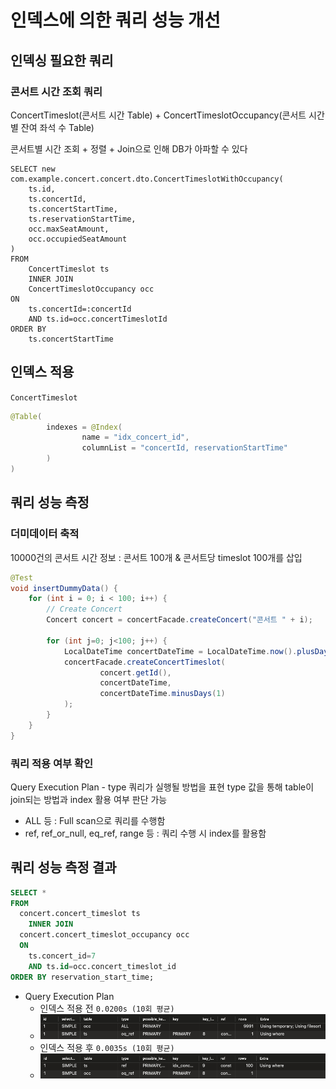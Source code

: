 # 인덱스에 의한 쿼리 성능 개선
## 인덱싱 필요한 쿼리
### 콘서트 시간 조회 쿼리
ConcertTimeslot(콘서트 시간 Table) + ConcertTimeslotOccupancy(콘서트 시간별 잔여 좌석 수 Table)

콘서트별 시간 조회 + 정렬 + Join으로 인해 DB가 아파할 수 있다
```jpaql
SELECT new com.example.concert.concert.dto.ConcertTimeslotWithOccupancy(
    ts.id,
    ts.concertId,
    ts.concertStartTime,
    ts.reservationStartTime,
    occ.maxSeatAmount,
    occ.occupiedSeatAmount
)
FROM
    ConcertTimeslot ts
    INNER JOIN
    ConcertTimeslotOccupancy occ
ON
    ts.concertId=:concertId
    AND ts.id=occ.concertTimeslotId
ORDER BY
    ts.concertStartTime
```

## 인덱스 적용
`ConcertTimeslot`
```java
@Table(
        indexes = @Index(
                name = "idx_concert_id",
                columnList = "concertId, reservationStartTime"
        )
)
```

## 쿼리 성능 측정
### 더미데이터 축적
10000건의 콘서트 시간 정보 : 콘서트 100개 & 콘서트당 timeslot 100개를 삽입
```java
@Test
void insertDummyData() {
    for (int i = 0; i < 100; i++) {
        // Create Concert
        Concert concert = concertFacade.createConcert("콘서트 " + i);

        for (int j=0; j<100; j++) {
            LocalDateTime concertDateTime = LocalDateTime.now().plusDays(10 + j);
            concertFacade.createConcertTimeslot(
                    concert.getId(),
                    concertDateTime,
                    concertDateTime.minusDays(1)
            );
        }
    }
}
```

### 쿼리 적용 여부 확인
Query Execution Plan - type
쿼리가 실행될 방법을 표현
type 값을 통해 table이 join되는 방법과 index 활용 여부 판단 가능
- ALL 등 : Full scan으로 쿼리를 수행함
- ref, ref_or_null, eq_ref, range 등 : 쿼리 수행 시 index를 활용함

## 쿼리 성능 측정 결과
```sql
SELECT *
FROM
  concert.concert_timeslot ts
    INNER JOIN
  concert.concert_timeslot_occupancy occ
  ON
    ts.concert_id=7
    AND ts.id=occ.concert_timeslot_id
ORDER BY reservation_start_time;
```
- Query Execution Plan
  - 인덱스 적용 전 `0.0200s (10회 평균)`
  - ![index_before](index_before.png)
  - 인덱스 적용 후 `0.0035s (10회 평균)`
  - ![index_after](index_after.png)
